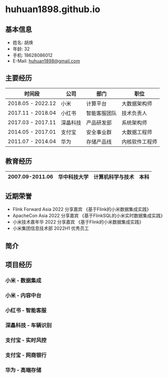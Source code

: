 # huhuan1898.github.io 

## 基本信息
- 姓名: 胡焕
- 年龄: 32
- 手机: 18628086012
- E-Mail: huhuan1898@gmail.com

## 主要经历

| 时间段               | 公司 | 部门 | 职位      |
|-------------------|----|----|---------|
| 2018.05 - 2022.12 | 小米 | 计算平台 | 大数据架构师  |
| 2017.11 - 2018.04 | 小红书 | 智能客服团队 | 技术负责人   |
| 2017.03 - 2017.11 | 深瞐科技 | 产品研发部 | 系统架构师   |
| 2014.05 - 2017.01 | 支付宝 | 安全事业群 | 大数据工程师  |
| 2011.07 - 2014.04 | 华为 | 存储产品线 | 内核软件工程师 |

## 教育经历

| 2007.09-2011.06 | 华中科技大学 | 计算机科学与技术 | 本科  |
|-----------------|--------|----------|-----|

## 近期荣誉

- Flink Forward Asia 2022 分享嘉宾 《基于Flink的小米数据集成实践》
- ApacheCon Asia 2022 分享嘉宾 《基于FlinkSQL的小米实时数据集成实践》
- 小米技术嘉年华 2022 分享嘉宾 《基于Flink的小米数据集成实践》
- 小米集团信息技术部 2022H1 优秀员工

## 简介


## 项目经历

### 小米 - 数据集成

### 小米 - 内容中台

### 小红书 - 智能客服

### 深瞐科技 - 车辆识别

### 支付宝 - 实时风控

### 支付宝 - 网商银行

### 华为 - 高端存储
